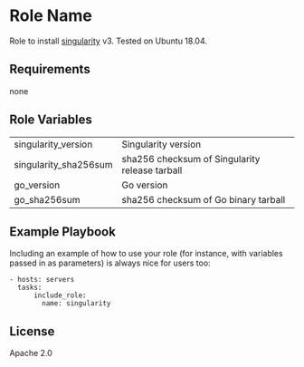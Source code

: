 Role Name
=========

Role to install [singularity](https://www.sylabs.io/singularity/) v3.
Tested on Ubuntu 18.04.

Requirements
------------

none

Role Variables
--------------

| | |
|---------------|-----------------|
| singularity_version | Singularity version |
| singularity_sha256sum | sha256 checksum of Singularity release tarball |
| go_version | Go version |
| go_sha256sum | sha256 checksum of Go binary tarball |

Example Playbook
----------------

Including an example of how to use your role (for instance, with variables passed in as parameters) is always nice for users too:

    - hosts: servers
      tasks:
          include_role:
            name: singularity

License
-------

Apache 2.0

